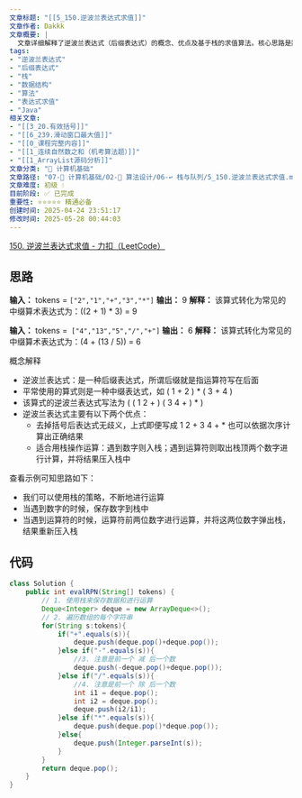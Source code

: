 ```yaml
---
文章标题: "[[5_150.逆波兰表达式求值]]" 
文章作者: Dakkk
文章概要: |
  文章详细解释了逆波兰表达式（后缀表达式）的概念、优点及基于栈的求值算法。核心思路是数字入栈，遇到运算符则弹出栈顶两数运算后将结果压入栈。提供了Java代码实现。
tags:
- "逆波兰表达式"
- "后缀表达式"
- "栈"
- "数据结构"
- "算法"
- "表达式求值"
- "Java"
相关文章:
- "[[3_20.有效括号]]"
- "[[6_239.滑动窗口最大值]]"
- "[[0_课程完整内容]]"
- "[[1_连续自然数之和（机考算法题）]]"
- "[[1_ArrayList源码分析]]"
文章分类: "📐 计算机基础"
文章路径: "07-📐 计算机基础/02-🧮 算法设计/06-↩️ 栈与队列/5_150.逆波兰表达式求值.md"
文章难度: 初级 💧
目前阶段: ✅ 已完成
重要性: ⭐⭐⭐⭐⭐ 精通必备
创建时间: 2025-04-24 23:51:17
修改时间: 2025-05-28 00:44:03
---
```


[150. 逆波兰表达式求值 - 力扣（LeetCode）](https://leetcode.cn/problems/evaluate-reverse-polish-notation/description/)
## 思路

**输入：** tokens = `["2","1","+","3","*"]`
**输出：** 9
**解释：** 该算式转化为常见的中缀算术表达式为：((2 + 1) * 3) = 9

**输入：** tokens =` ["4","13","5","/","+"]`
**输出：** 6
**解释：** 该算式转化为常见的中缀算术表达式为：(4 + (13 / 5)) = 6

概念解释
- 逆波兰表达式：是一种后缀表达式，所谓后缀就是指运算符写在后面
- 平常使用的算式则是一种中缀表达式，如 ( 1 + 2 ) * ( 3 + 4 ) 
- 该算式的逆波兰表达式写法为 ( ( 1 2 + ) ( 3 4 + ) * )
- 逆波兰表达式主要有以下两个优点：
	- 去掉括号后表达式无歧义，上式即便写成 1 2 + 3 4 + * 也可以依据次序计算出正确结果
	- 适合用栈操作运算：遇到数字则入栈；遇到运算符则取出栈顶两个数字进行计算，并将结果压入栈中

查看示例可知思路如下：
- 我们可以使用栈的策略，不断地进行运算
- 当遇到数字的时候，保存数字到栈中
- 当遇到运算符的时候，运算符前两位数字进行运算，并将这两位数字弹出栈，结果重新压入栈
## 代码

```java
class Solution {
    public int evalRPN(String[] tokens) {
        // 1. 使用栈来保存数据和进行运算
        Deque<Integer> deque = new ArrayDeque<>();
        // 2. 遍历数组的每个字符串
        for(String s:tokens){
            if("+".equals(s)){
                deque.push(deque.pop()+deque.pop());
            }else if("-".equals(s)){
                //3. 注意是前一个 减 后一个数
                deque.push(-deque.pop()+deque.pop());
            }else if("/".equals(s)){
                //4. 注意是前一个 除 后一个数
                int i1 = deque.pop();
                int i2 = deque.pop();
                deque.push(i2/i1);
            }else if("*".equals(s)){
                deque.push(deque.pop()*deque.pop());
            }else{
                deque.push(Integer.parseInt(s));
            }
        }
        return deque.pop();
    }
}
```